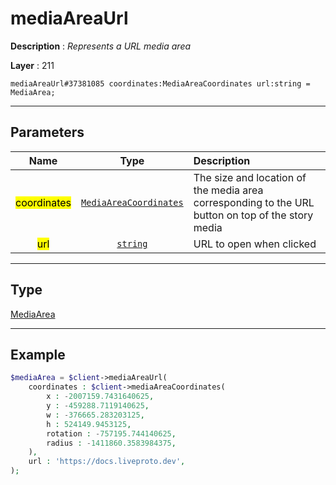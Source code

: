 # mediaAreaUrl

**Description** : *Represents a URL media area*

**Layer** : 211

```tl
mediaAreaUrl#37381085 coordinates:MediaAreaCoordinates url:string = MediaArea;
```

---

## Parameters

| Name | Type | Description |
| :---: | :---: | :--- |
| <mark>coordinates</mark> | [`MediaAreaCoordinates`](type/MediaAreaCoordinates) | The size and location of the media area corresponding to the URL button on top of the story media |
| <mark>url</mark> | [`string`](type/string) | URL to open when clicked |

---

## Type

[MediaArea](type/MediaArea)

---

## Example

```php
$mediaArea = $client->mediaAreaUrl(
	coordinates : $client->mediaAreaCoordinates(
		x : -2007159.7431640625,
		y : -459288.7119140625,
		w : -376665.283203125,
		h : 524149.9453125,
		rotation : -757195.744140625,
		radius : -1411860.3583984375,
	),
	url : 'https://docs.liveproto.dev',
);
```